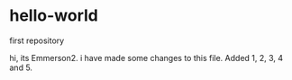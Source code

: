 # hello-world
first repository

hi, its Emmerson2. i have made some changes to this file. Added 1, 2, 3, 4 and 5.
